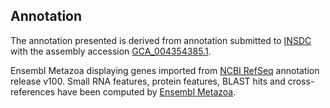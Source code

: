 **Annotation**
----------

The annotation presented is derived from annotation submitted to
[INSDC](http://www.insdc.org) with the assembly accession [GCA\_004354385.1](http://www.ebi.ac.uk/ena/data/view/GCA_004354385.1).

Ensembl Metazoa displaying genes imported from [NCBI RefSeq](https://www.ncbi.nlm.nih.gov/genome/annotation_euk/Drosophila_innubila/100) annotation release v100.
Small RNA features, protein features, BLAST hits and cross-references have been
computed by [Ensembl Metazoa](https://metazoa.ensembl.org/info/genome/annotation/index.html).
